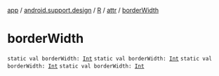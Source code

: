 [app](../../../index.md) / [android.support.design](../../index.md) / [R](../index.md) / [attr](index.md) / [borderWidth](.)

# borderWidth

`static val borderWidth: `[`Int`](https://kotlinlang.org/api/latest/jvm/stdlib/kotlin/-int/index.html)
`static val borderWidth: `[`Int`](https://kotlinlang.org/api/latest/jvm/stdlib/kotlin/-int/index.html)
`static val borderWidth: `[`Int`](https://kotlinlang.org/api/latest/jvm/stdlib/kotlin/-int/index.html)
`static val borderWidth: `[`Int`](https://kotlinlang.org/api/latest/jvm/stdlib/kotlin/-int/index.html)